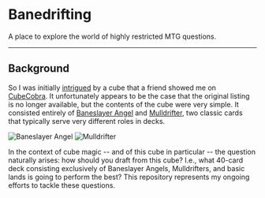 # Banedrifting

A place to explore the world of highly restricted MTG questions.

***

## Background

So I was initially [intrigued](https://xkcd.com/356/) by a cube that a friend showed me on [CubeCobra](https://cubecobra.com/).  It unfortunately appears to be the case that the original listing is no longer available, but the contents of the cube were very simple.  It consisted entirely of [Baneslayer Angel](https://gatherer.wizards.com/Pages/Card/Details.aspx?multiverseid=191065) and [Mulldrifter](https://gatherer.wizards.com/Pages/Card/Details.aspx?multiverseid=145811), two classic cards that typically serve very different roles in decks.

![Baneslayer Angel](https://gatherer.wizards.com/Handlers/Image.ashx?multiverseid=191065&type=card "Baneslayer Angel")  ![Mulldrifter](https://gatherer.wizards.com/Handlers/Image.ashx?multiverseid=145811&type=card "Mulldrifter") 

In the context of cube magic -- and of this cube in particular -- the question naturally arises: how should you draft from this cube?  I.e., what 40-card deck consisting exclusively of Baneslayer Angels, Mulldrifters, and basic lands is going to perform the best?  This repository represents my ongoing efforts to tackle these questions.

